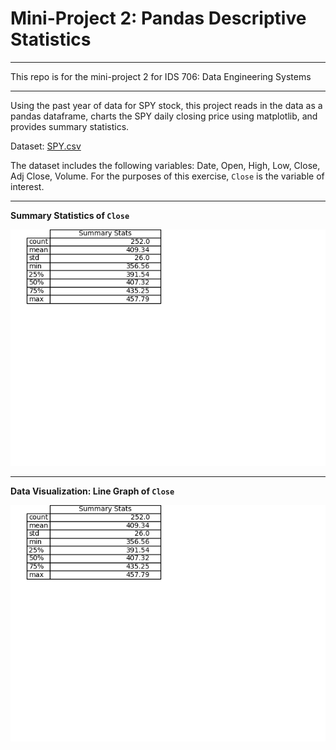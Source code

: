 # Mini-Project 2: Pandas Descriptive Statistics
---
This repo is for the mini-project 2 for IDS 706: Data Engineering Systems

---
Using the past year of data for SPY stock, this project reads in the data as a pandas dataframe, charts the SPY daily closing price using matplotlib, and provides summary statistics.

Dataset: [SPY.csv](/SPY.csv)

The dataset includes the following variables: Date, Open, High, Low, Close, Adj Close, Volume.
For the purposes of this exercise, `Close` is the variable of interest.

---

**Summary Statistics of `Close`**

![my Image](/sumstats.png)

--- 

**Data Visualization: Line Graph of `Close`**

![my Image](/sumstats.png)
